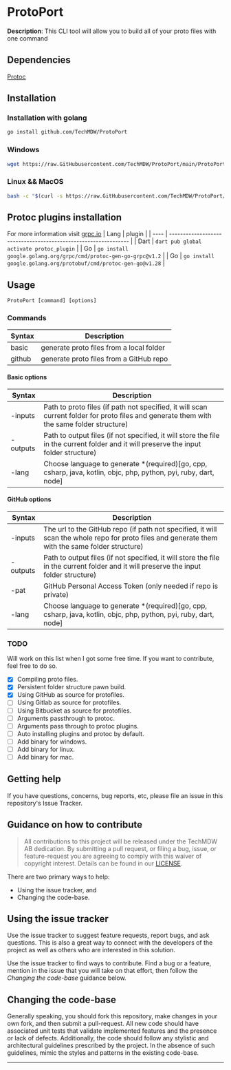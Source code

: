 # ProtoPort

**Description**: This CLI tool will allow you to build all of your proto files with one command

## Dependencies

[Protoc](https://developers.google.com/protocol-buffers/docs/downloads)

## Installation

### Installation with golang

```bash
go install github.com/TechMDW/ProtoPort
```

### Windows

```bash
wget https://raw.GitHubusercontent.com/TechMDW/ProtoPort/main/ProtoPort.exe
```

### Linux && MacOS

```bash
bash -c "$(curl -s https://raw.GitHubusercontent.com/TechMDW/ProtoPort/main/ProtoPort.sh)"
```

## Protoc plugins installation

For more information visit [grpc.io](https://grpc.io/)
| Lang | plugin |
| ---- | --------------------------------------------------------------- |
| Dart | `dart pub global activate protoc_plugin` |
| Go | `go install google.golang.org/grpc/cmd/protoc-gen-go-grpc@v1.2` |
| Go | `go install google.golang.org/protobuf/cmd/protoc-gen-go@v1.28` |

## Usage

```
ProtoPort [command] [options]
```

### Commands

| Syntax | Description                              |
| ------ | ---------------------------------------- |
| basic  | generate proto files from a local folder |
| github | generate proto files from a GitHub repo  |

#### Basic options

| Syntax   | Description                                                                                                                               |
| -------- | ----------------------------------------------------------------------------------------------------------------------------------------- |
| -inputs  | Path to proto files (if path not specified, it will scan current folder for proto files and generate them with the same folder structure) |
| -outputs | Path to output files (if not specified, it will store the file in the current folder and it will preserve the input folder structure)     |
| -lang    | Choose language to generate \*(required)[go, cpp, csharp, java, kotlin, objc, php, python, pyi, ruby, dart, node]                         |

#### GitHub options

| Syntax   | Description                                                                                                                                      |
| -------- | ------------------------------------------------------------------------------------------------------------------------------------------------ |
| -inputs  | The url to the GitHub repo (if path not specified, it will scan the whole repo for proto files and generate them with the same folder structure) |
| -outputs | Path to output files (if not specified, it will store the file in the current folder and it will preserve the input folder structure)            |
| -pat     | GitHub Personal Access Token (only needed if repo is private)                                                                                    |
| -lang    | Choose language to generate \*(required)[go, cpp, csharp, java, kotlin, objc, php, python, pyi, ruby, dart, node]                                |

### TODO

Will work on this list when I got some free time. If you want to contribute, feel free to do so.

- [x] Compiling proto files.
- [x] Persistent folder structure pawn build.
- [x] Using GitHub as source for protofiles.
- [ ] Using Gitlab as source for protofiles.
- [ ] Using Bitbucket as source for protofiles.
- [ ] Arguments passthrough to protoc.
- [ ] Arguments pass through to protoc plugins.
- [ ] Auto installing plugins and protoc by default.
- [ ] Add binary for windows.
- [ ] Add binary for linux.
- [ ] Add binary for mac.

## Getting help

If you have questions, concerns, bug reports, etc, please file an issue in this repository's Issue Tracker.

## Guidance on how to contribute

> All contributions to this project will be released under the TechMDW AB
> dedication. By submitting a pull request, or filing a bug, issue, or
> feature-request you are agreeing to comply with this waiver of copyright interest.
> Details can be found in our [LICENSE](LICENSE).

There are two primary ways to help:

- Using the issue tracker, and
- Changing the code-base.

## Using the issue tracker

Use the issue tracker to suggest feature requests, report bugs, and ask questions.
This is also a great way to connect with the developers of the project as well
as others who are interested in this solution.

Use the issue tracker to find ways to contribute. Find a bug or a feature, mention in
the issue that you will take on that effort, then follow the _Changing the code-base_
guidance below.

## Changing the code-base

Generally speaking, you should fork this repository, make changes in your
own fork, and then submit a pull-request. All new code should have associated unit
tests that validate implemented features and the presence or lack of defects.
Additionally, the code should follow any stylistic and architectural guidelines
prescribed by the project. In the absence of such guidelines, mimic the styles
and patterns in the existing code-base.

---
